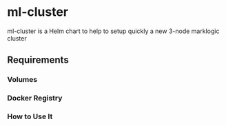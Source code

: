 # ml-cluster

ml-cluster is a Helm chart to help to setup quickly a new 3-node marklogic cluster

## Requirements

### Volumes


### Docker Registry


### How to Use It
